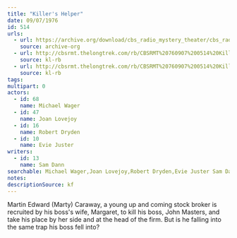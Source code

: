```yaml
---
title: "Killer's Helper"
date: 09/07/1976
id: 514
urls: 
  - url: https://archive.org/download/cbs_radio_mystery_theater/cbs_radio_mystery_theater-0501-0550.zip/cbs_radio_mystery_theater-0501-0550%2Fcbsrmt_0514_killers_helper.mp3
    source: archive-org
  - url: http://cbsrmt.thelongtrek.com/rb/CBSRMT%20760907%200514%20Killer%27s%20Helper_wuwm.mp3
    source: kl-rb
  - url: http://cbsrmt.thelongtrek.com/rb/CBSRMT%20760907%200514%20Killer%27s%20Helper_wbbm_rb.mp3
    source: kl-rb
tags: 
multipart: 0
actors:  
  - id: 68
    name: Michael Wager  
  - id: 47
    name: Joan Lovejoy  
  - id: 16
    name: Robert Dryden  
  - id: 10
    name: Evie Juster
writers:  
  - id: 13
    name: Sam Dann
searchable: Michael Wager,Joan Lovejoy,Robert Dryden,Evie Juster Sam Dann
notes: 
descriptionSource: kf
---
```

Martin Edward (Marty) Caraway, a young up and coming stock broker is recruited by his boss's wife, Margaret, to kill his boss, John Masters, and take his place by her side and at the head of the firm. But is he falling into the same trap his boss fell into?